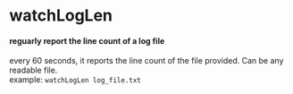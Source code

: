 # watchLogLen
#### reguarly report the line count of a log file
every 60 seconds, it reports the line count of the file provided. Can be any readable file.\
example: `watchLogLen log_file.txt`
